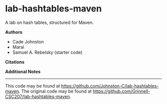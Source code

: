 # lab-hashtables-maven

A lab on hash tables, structured for Maven.

**Authors**

* Cade Johnston
* Maral
* Samuel A. Rebelsky (starter code)

**Citations**

**Additional Notes**

---

This code may be found at <https://github.com/Johnston-C/lab-hashtables-maven>.
The original code may be found at <https://github.com/Grinnell-CSC207/lab-hashtables-maven>.
